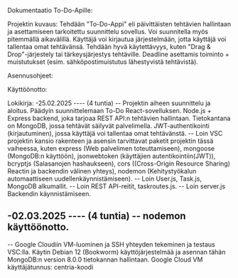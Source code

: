Dokumentaatio To-Do-Apille:

Projektin kuvaus: Tehdään "To-Do-Appi" eli päivittäisten tehtävien hallintaan ja asettamiseen tarkoitettu suunnittelu sovellus. Voi suunnitella myös pitemmällä aikavälillä. Käyttäjä voi kirjautua järjestelmään, jotta käyttäjä voi tallentaa omat tehtävänsä. Tehdään hyvä käytettävyys, kuten "Drag & Drop"-järjestely tai tärkeysjärjestys tehtäville. Deadline asettamis toiminto + muistutukset (esim. sähköpostimuistutus lähestyvistä tehtävistä).



Asennusohjeet:



Käyttöönotto:







Lokikirja:
-25.02.2025 ---- (4 tuntia)
-- Projektin aiheen suunnittelu ja aloitus. Päädyin suunnittelemaan To-Do React-sovelluksen. Node.js + Express backend, joka tarjoaa REST API:n tehtävien hallintaan. Tietokantana on MongoDB, jossa tehtävät säilyvät palvelimella. JWT-authentikointi (kirjautuminen), jossa käyttäjä voi tallentaa omat tehtävänstä. 
-- Loin VSC projektin kansio rakenteen ja asensin tarvittavat paketit projektin tässä vaiheessa, kuten express (Web palvelimen toteuttamiseen), mongoose (MongoDB:n käyttöön), jsonwebtoken (käyttäjien autentikointiin(JWT)), bcryptjs (Salasanojen hashaukseen), cors ((Cross-Origin Resource Sharing) Reactin ja backendin välinen yhteys), nodemon (Kehitystyökalun automaattiseen uudellenkäynnistämiseen).
-- Loin User.js, Task.js, MongoDB alkumallit.
-- Loin REST API-reitit, taskroutes.js.
-- Loin server.js Backendin käynnistämiseen.

-02.03.2025 ---- (4 tuntia)
-- nodemon käyttöönotto.
-- 
-- Google Cloudiin VM-luominen ja SSH yhteyden tekeminen ja testaus VSC:lla. Käytin Debian 12 (Bookworm) käyttöjärjestelmää ja asennan tähän MongoDB:n version 8.0.0 tietokannan hallintaan. Google Cloud VM käyttäjätunnus: centria-koodi